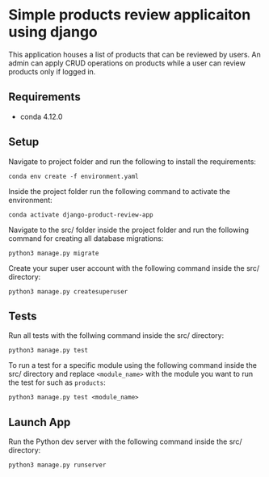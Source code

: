 # Simple products review applicaiton using django

This application houses a list of products that can be reviewed by users. An admin can apply CRUD operations on products while a user can review products only if logged in.

## Requirements

- conda 4.12.0

## Setup

Navigate to project folder and run the following to install the requirements:

    conda env create -f environment.yaml

Inside the project folder run the following command to activate the environment:

    conda activate django-product-review-app

Navigate to the src/ folder inside the project folder and run the following command for creating all database migrations:

    python3 manage.py migrate

Create your super user account with the following command inside the src/ directory:

    python3 manage.py createsuperuser

## Tests

Run all tests with the follwing command inside the src/ directory:

    python3 manage.py test

To run a test for a specific module using the following command inside the src/ directory and replace `<module_name>` with the module you want to run the test for such as `products`:

    python3 manage.py test <module_name>

## Launch App

Run the Python dev server with the following command inside the src/ directory:

    python3 manage.py runserver
